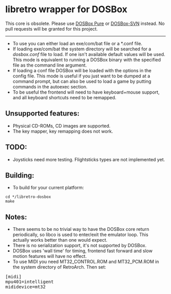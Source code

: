# libretro wrapper for DOSBox

This core is obsolete. Please use [DOSBox Pure](https://github.com/schellingb/dosbox-pure/) or [DOSBox-SVN](https://github.com/libretro/dosbox-svn) instead. No pull requests will be granted for this project.

<hr />

* To use you can either load an exe/com/bat file or a \*.conf file.
* If loading exe/com/bat the system directory will be searched for a *dosbox.conf* file to load. If one isn't available default values will be used. This mode is equivalent to running a DOSBox binary with the specified file as the command line argument.
* If loading a conf file DOSBox will be loaded with the options in the config file. This mode is useful if you just want to be dumped at a command prompt, but can also be used to load a game by putting commands in the autoexec section.
* To be useful the frontend will need to have keyboard+mouse support, and all keyboard shortcuts need to be remapped.

## Unsupported features:

* Physical CD-ROMs, CD images are supported.
* The key mapper, key remapping does not work.

## TODO:

* Joysticks need more testing. Flightsticks types are not implemented yet.

## Building:

* To build for your current platform:

```
cd */libretro-dosbox
make
```

## Notes:

* There seems to be no trivial way to have the DOSBox core return periodically, so libco is used to enter/exit the emulator loop. This actually works better than one would expect.
* There is no serialization support, it's not supported by DOSBox.
* DOSBox uses 'wall time' for timing, frontend fast forward and slow motion features will have no effect.
* To use MIDI you need MT32_CONTROL.ROM and MT32_PCM.ROM in the system directory of RetroArch. Then set:

<pre>[midi]
mpu401=intelligent
mididevice=mt32</pre>
